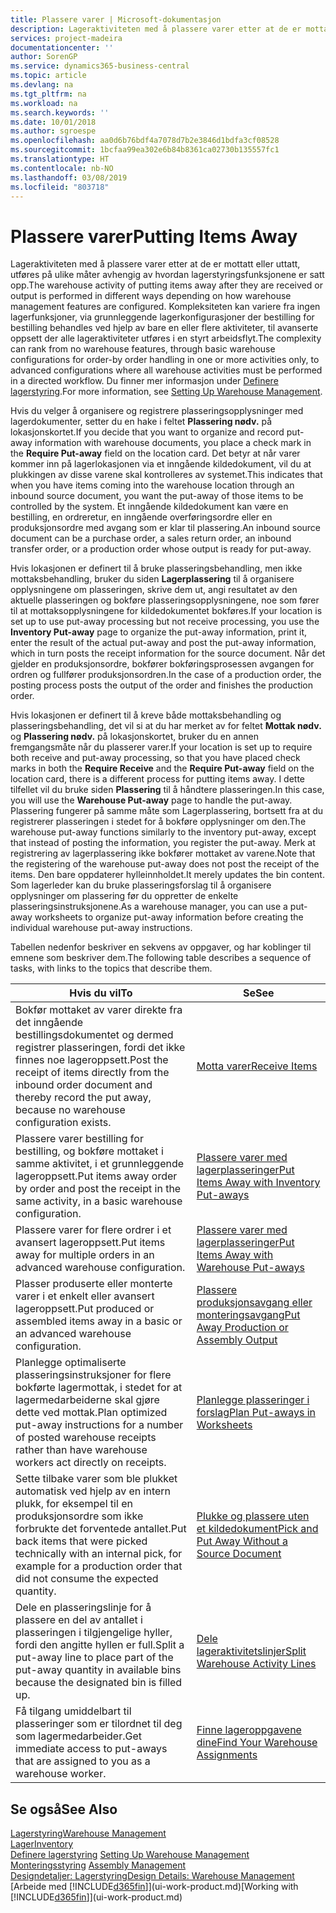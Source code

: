 ```yaml
---
title: Plassere varer | Microsoft-dokumentasjon
description: Lageraktiviteten med å plassere varer etter at de er mottatt eller uttatt, utføres på ulike måter avhengig av hvordan lagerstyringsfunksjonene er satt opp.
services: project-madeira
documentationcenter: ''
author: SorenGP
ms.service: dynamics365-business-central
ms.topic: article
ms.devlang: na
ms.tgt_pltfrm: na
ms.workload: na
ms.search.keywords: ''
ms.date: 10/01/2018
ms.author: sgroespe
ms.openlocfilehash: aa0d6b76bdf4a7078d7b2e3846d1bdfa3cf08528
ms.sourcegitcommit: 1bcfaa99ea302e6b84b8361ca02730b135557fc1
ms.translationtype: HT
ms.contentlocale: nb-NO
ms.lasthandoff: 03/08/2019
ms.locfileid: "803718"
---
```

# <a name="putting-items-away"></a><span data-ttu-id="284ec-103">Plassere varer</span><span class="sxs-lookup"><span data-stu-id="284ec-103">Putting Items Away</span></span>
<span data-ttu-id="284ec-104">Lageraktiviteten med å plassere varer etter at de er mottatt eller uttatt, utføres på ulike måter avhengig av hvordan lagerstyringsfunksjonene er satt opp.</span><span class="sxs-lookup"><span data-stu-id="284ec-104">The warehouse activity of putting items away after they are received or output is performed in different ways depending on how warehouse management features are configured.</span></span> <span data-ttu-id="284ec-105">Kompleksiteten kan variere fra ingen lagerfunksjoner, via grunnleggende lagerkonfigurasjoner der bestilling for bestilling behandles ved hjelp av bare en eller flere aktiviteter, til avanserte oppsett der alle lageraktiviteter utføres i en styrt arbeidsflyt.</span><span class="sxs-lookup"><span data-stu-id="284ec-105">The complexity can rank from no warehouse features, through basic warehouse configurations for order-by order handling in one or more activities only, to advanced configurations where all warehouse activities must be performed in a directed workflow.</span></span> <span data-ttu-id="284ec-106">Du finner mer informasjon under [Definere lagerstyring](warehouse-setup-warehouse.md).</span><span class="sxs-lookup"><span data-stu-id="284ec-106">For more information, see [Setting Up Warehouse Management](warehouse-setup-warehouse.md).</span></span>

<span data-ttu-id="284ec-107">Hvis du velger å organisere og registrere plasseringsopplysninger med lagerdokumenter, setter du en hake i feltet **Plassering nødv.** på lokasjonskortet.</span><span class="sxs-lookup"><span data-stu-id="284ec-107">If you decide that you want to organize and record put-away information with warehouse documents, you place a check mark in the **Require Put-away** field on the location card.</span></span> <span data-ttu-id="284ec-108">Det betyr at når varer kommer inn på lagerlokasjonen via et inngående kildedokument, vil du at plukkingen av disse varene skal kontrolleres av systemet.</span><span class="sxs-lookup"><span data-stu-id="284ec-108">This indicates that when you have items coming into the warehouse location through an inbound source document, you want the put-away of those items to be controlled by the system.</span></span> <span data-ttu-id="284ec-109">Et inngående kildedokument kan være en bestilling, en ordreretur, en inngående overføringsordre eller en produksjonsordre med avgang som er klar til plassering.</span><span class="sxs-lookup"><span data-stu-id="284ec-109">An inbound source document can be a purchase order, a sales return order, an inbound transfer order, or a production order whose output is ready for put-away.</span></span>  

<span data-ttu-id="284ec-110">Hvis lokasjonen er definert til å bruke plasseringsbehandling, men ikke mottaksbehandling, bruker du siden **Lagerplassering** til å organisere opplysningene om plasseringen, skrive dem ut, angi resultatet av den aktuelle plasseringen og bokføre plasseringsopplysningene, noe som fører til at mottaksopplysningene for kildedokumentet bokføres.</span><span class="sxs-lookup"><span data-stu-id="284ec-110">If your location is set up to use put-away processing but not receive processing, you use the **Inventory Put-away** page to organize the put-away information, print it, enter the result of the actual put-away and post the put-away information, which in turn posts the receipt information for the source document.</span></span> <span data-ttu-id="284ec-111">Når det gjelder en produksjonsordre, bokfører bokføringsprosessen avgangen for ordren og fullfører produksjonsordren.</span><span class="sxs-lookup"><span data-stu-id="284ec-111">In the case of a production order, the posting process posts the output of the order and finishes the production order.</span></span>

<span data-ttu-id="284ec-112">Hvis lokasjonen er definert til å kreve både mottaksbehandling og plasseringsbehandling, det vil si at du har merket av for feltet **Mottak nødv.** og **Plassering nødv.** på lokasjonskortet, bruker du en annen fremgangsmåte når du plasserer varer.</span><span class="sxs-lookup"><span data-stu-id="284ec-112">If your location is set up to require both receive and put-away processing, so that you have placed check marks in both the **Require Receive** and the **Require Put-away** field on the location card, there is a different process for putting items away.</span></span> <span data-ttu-id="284ec-113">I dette tilfellet vil du bruke siden  **Plassering** til å håndtere plasseringen.</span><span class="sxs-lookup"><span data-stu-id="284ec-113">In this case, you will use the **Warehouse Put-away** page to handle the put-away.</span></span> <span data-ttu-id="284ec-114">Plassering fungerer på samme måte som Lagerplassering, bortsett fra at du registrerer plasseringen i stedet for å bokføre opplysninger om den.</span><span class="sxs-lookup"><span data-stu-id="284ec-114">The warehouse put-away functions similarly to the inventory put-away, except that instead of posting the information, you register the put-away.</span></span> <span data-ttu-id="284ec-115">Merk at registrering av lagerplassering ikke bokfører mottaket av varene.</span><span class="sxs-lookup"><span data-stu-id="284ec-115">Note that the registering of the warehouse put-away does not post the receipt of the items.</span></span> <span data-ttu-id="284ec-116">Den bare oppdaterer hylleinnholdet.</span><span class="sxs-lookup"><span data-stu-id="284ec-116">It merely updates the bin content.</span></span> <span data-ttu-id="284ec-117">Som lagerleder kan du bruke plasseringsforslag til å organisere opplysninger om plassering før du oppretter de enkelte plasseringsinstruksjonene.</span><span class="sxs-lookup"><span data-stu-id="284ec-117">As a warehouse manager, you can use a put-away worksheets to organize put-away information before creating the individual warehouse put-away instructions.</span></span>

<span data-ttu-id="284ec-118">Tabellen nedenfor beskriver en sekvens av oppgaver, og har koblinger til emnene som beskriver dem.</span><span class="sxs-lookup"><span data-stu-id="284ec-118">The following table describes a sequence of tasks, with links to the topics that describe them.</span></span>   

|<span data-ttu-id="284ec-119">**Hvis du vil**</span><span class="sxs-lookup"><span data-stu-id="284ec-119">**To**</span></span>|<span data-ttu-id="284ec-120">**Se**</span><span class="sxs-lookup"><span data-stu-id="284ec-120">**See**</span></span>|  
|------------|-------------|  
|<span data-ttu-id="284ec-121">Bokfør mottaket av varer direkte fra det inngående bestillingsdokumentet og dermed registrer plasseringen, fordi det ikke finnes noe lageroppsett.</span><span class="sxs-lookup"><span data-stu-id="284ec-121">Post the receipt of items directly from the inbound order document and thereby record the put away, because no warehouse configuration exists.</span></span>|[<span data-ttu-id="284ec-122">Motta varer</span><span class="sxs-lookup"><span data-stu-id="284ec-122">Receive Items</span></span>](warehouse-how-receive-items.md)|  
|<span data-ttu-id="284ec-123">Plassere varer bestilling for bestilling, og bokføre mottaket i samme aktivitet, i et grunnleggende lageroppsett.</span><span class="sxs-lookup"><span data-stu-id="284ec-123">Put items away order by order and post the receipt in the same activity, in a basic warehouse configuration.</span></span>|[<span data-ttu-id="284ec-124">Plassere varer med lagerplasseringer</span><span class="sxs-lookup"><span data-stu-id="284ec-124">Put Items Away with Inventory Put-aways</span></span>](warehouse-how-to-put-items-away-with-inventory-put-aways.md)|  
|<span data-ttu-id="284ec-125">Plassere varer for flere ordrer i et avansert lageroppsett.</span><span class="sxs-lookup"><span data-stu-id="284ec-125">Put items away for multiple orders in an advanced warehouse configuration.</span></span>|[<span data-ttu-id="284ec-126">Plassere varer med lagerplasseringer</span><span class="sxs-lookup"><span data-stu-id="284ec-126">Put Items Away with Warehouse Put-aways</span></span>](warehouse-how-to-put-items-away-with-warehouse-put-aways.md)|  
|<span data-ttu-id="284ec-127">Plasser produserte eller monterte varer i et enkelt eller avansert lageroppsett.</span><span class="sxs-lookup"><span data-stu-id="284ec-127">Put produced or assembled items away in a basic or an advanced warehouse configuration.</span></span>|[<span data-ttu-id="284ec-128">Plassere produksjonsavgang eller monteringsavgang</span><span class="sxs-lookup"><span data-stu-id="284ec-128">Put Away Production or Assembly Output</span></span>](warehouse-how-to-put-away-production-output.md)|
|<span data-ttu-id="284ec-129">Planlegge optimaliserte plasseringsinstruksjoner for flere bokførte lagermottak, i stedet for at lagermedarbeiderne skal gjøre dette ved mottak.</span><span class="sxs-lookup"><span data-stu-id="284ec-129">Plan optimized put-away instructions for a number of posted warehouse receipts rather than have warehouse workers act directly on receipts.</span></span>|[<span data-ttu-id="284ec-130">Planlegge plasseringer i forslag</span><span class="sxs-lookup"><span data-stu-id="284ec-130">Plan Put-aways in Worksheets</span></span>](warehouse-how-to-plan-put-aways-in-worksheets.md)|  
|<span data-ttu-id="284ec-131">Sette tilbake varer som ble plukket automatisk ved hjelp av en intern plukk, for eksempel til en produksjonsordre som ikke forbrukte det forventede antallet.</span><span class="sxs-lookup"><span data-stu-id="284ec-131">Put back items that were picked technically with an internal pick, for example for a production order that did not consume the expected quantity.</span></span>|[<span data-ttu-id="284ec-132">Plukke og plassere uten et kildedokument</span><span class="sxs-lookup"><span data-stu-id="284ec-132">Pick and Put Away Without a Source Document</span></span>](warehouse-how-to-create-put-aways-from-internal-put-aways.md)|
|<span data-ttu-id="284ec-133">Dele en plasseringslinje for å plassere en del av antallet i plasseringen i tilgjengelige hyller, fordi den angitte hyllen er full.</span><span class="sxs-lookup"><span data-stu-id="284ec-133">Split a put-away line to place part of the put-away quantity in available bins because the designated bin is filled up.</span></span>|[<span data-ttu-id="284ec-134">Dele lageraktivitetslinjer</span><span class="sxs-lookup"><span data-stu-id="284ec-134">Split Warehouse Activity Lines</span></span>](warehouse-how-to-split-warehouse-activity-lines.md)|
|<span data-ttu-id="284ec-135">Få tilgang umiddelbart til plasseringer som er tilordnet til deg som lagermedarbeider.</span><span class="sxs-lookup"><span data-stu-id="284ec-135">Get immediate access to put-aways that are assigned to you as a warehouse worker.</span></span>|[<span data-ttu-id="284ec-136">Finne lageroppgavene dine</span><span class="sxs-lookup"><span data-stu-id="284ec-136">Find Your Warehouse Assignments</span></span>](warehouse-how-to-find-your-warehouse-assignments.md)|    

## <a name="see-also"></a><span data-ttu-id="284ec-137">Se også</span><span class="sxs-lookup"><span data-stu-id="284ec-137">See Also</span></span>  
[<span data-ttu-id="284ec-138">Lagerstyring</span><span class="sxs-lookup"><span data-stu-id="284ec-138">Warehouse Management</span></span>](warehouse-manage-warehouse.md)  
[<span data-ttu-id="284ec-139">Lager</span><span class="sxs-lookup"><span data-stu-id="284ec-139">Inventory</span></span>](inventory-manage-inventory.md)  
<span data-ttu-id="284ec-140">[Definere lagerstyring](warehouse-setup-warehouse.md)   </span><span class="sxs-lookup"><span data-stu-id="284ec-140">[Setting Up Warehouse Management](warehouse-setup-warehouse.md)   </span></span>  
<span data-ttu-id="284ec-141">[Monteringsstyring](assembly-assemble-items.md)  </span><span class="sxs-lookup"><span data-stu-id="284ec-141">[Assembly Management](assembly-assemble-items.md)  </span></span>  
[<span data-ttu-id="284ec-142">Designdetaljer: Lagerstyring</span><span class="sxs-lookup"><span data-stu-id="284ec-142">Design Details: Warehouse Management</span></span>](design-details-warehouse-management.md)  
<span data-ttu-id="284ec-143">[Arbeide med [!INCLUDE[d365fin](includes/d365fin_md.md)]](ui-work-product.md)</span><span class="sxs-lookup"><span data-stu-id="284ec-143">[Working with [!INCLUDE[d365fin](includes/d365fin_md.md)]](ui-work-product.md)</span></span>  
